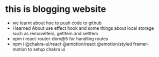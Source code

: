# this is blogging website
- we learnt about hoe to push code to github
- I learned About use effect hook and some things about local storage such as removeItem, getItem and setItem
- npm i react-router-dom@5 for handling routes 
- npm i @chakra-ui/react @emotion/react @emotion/styled framer-motion  to setup chakra ui